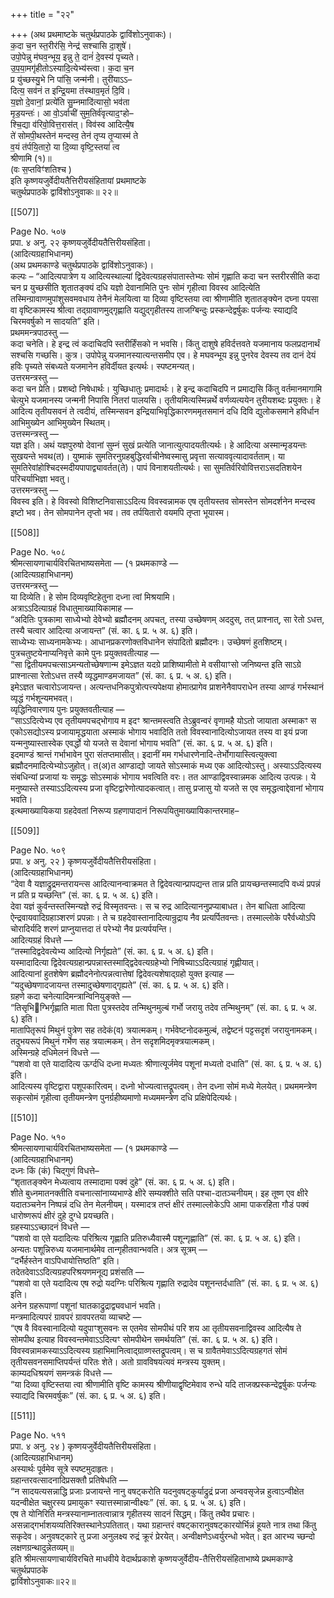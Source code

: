 +++
title = "२२"

+++
(अथ प्रथमाष्टके चतुर्थप्रपाठके द्वाविंशोऽनुवाकः)।  
क॒दा च॒न स्त॒रीर॑सि॒ नेन्द्र॑ सश्चासि दा॒शुषे॑।  
उपो॒पेन्नु म॑घव॒न्भूय॒ इन्नु ते॒ दानं॑ दे॒वस्य॑ पृच्यते।  
उ॒प॒या॒मगृ॑हीतोऽस्यादि॒त्येभ्य॑स्त्वा। क॒दा च॒न  
प्र यु॑च्छस्यु॒भे नि पा॑सि॒ जन्म॑नी। तुरी॑याऽऽ–  
दित्य॒ सव॑नं त इन्द्रि॒यमा त॑स्थाव॒मृतं॑ दि॒वि।  
य॒ज्ञो दे॒वानां॒ प्रत्ये॑ति सु॒म्नमादि॑त्यासो॒ भव॑ता  
मृड॒यन्तः॑। आ वो॒ऽर्वाची॑ सुम॒तिर्व॑वृत्याद॒ꣳहो–  
श्चि॒द्या व॑रिवो॒वित्त॒रास॑त्। विव॑स्व आदित्यै॒ष  
ते॑ सोमपी॒थस्तेन॑ मन्दस्व॒ तेन॑ तृप्य तृ॒प्यास्म॑ ते  
व॒यं त॑र्पयि॒तारो॒ या दि॒व्या वृष्टि॒स्तया॑ त्व  
श्रीणामि (१)॥  
(वः स॒प्तविꣳ॑शतिश्च )  
इति कृष्णयजुर्वेदीयतैत्तिरीयसंहितायां प्रथमाष्टके  
चतुर्थप्रपाठके द्वाविंशोऽनुवाकः॥ २२॥

[[507]]

Page No. ५०७  
प्रपा. ४ अनु. २२ कृष्णयजुर्वेदीयतैत्तिरीयसंहिता।  
(आदित्यग्रहाभिधानम्)  
(अथ प्रथमकाण्डे चतुर्थप्रपाठके द्वाविंशोऽनुवाकः)।  
कल्पः – “आदित्यपात्रेण य आदित्यस्थाल्यां द्विदेवत्यग्रहसंपातास्तेभ्यः सोमं गृह्णाति कदा चन स्तरीरसीति कदा चन प्र युच्छसीति शृतातङ्क्यं दधि यज्ञो देवानामिति पुनः सोमं गृहीत्वा विवस्व आदित्येति तस्मिन्ग्रावाणमुपांशुसवमवधाय तेनैनं मेलयित्वा या दिव्या वृष्टिस्तया त्वा श्रीणामीति शृतातङ्क्येन दघ्ना पयसा वा वृष्टिकामस्य श्रीत्वा तद्ग्रावाणमुद्गृह्णाति यद्युद्गृहीतस्य ताजग्बिन्दुः प्रस्कन्देद्वर्षुकः पर्जन्यः स्याद्यदि चिरमवर्षुको न सादयति” इति।  
प्रथममन्त्रपाठस्तु —  
कदा चनेति। हे इन्द्र त्वं कदाचिदपि स्तरीर्हिंसको न भवसि। किंतु दाशुषे हविर्दत्तवते यजमानाय फलप्रदानार्थं सश्चसि गच्छसि। कुत्र। उपोपेन्नु यजमानस्यात्यन्तसमीप एव। हे मघवन्भूय इन्नु पुनरेव देवस्य तव दानं देयं हविः पृच्यते संबध्यते यजमानेन हविर्दीयत इत्यर्थः। स्पष्टमन्यत्।  
उत्तरमन्त्रस्तु —  
कदा चन प्रेति। प्रशब्दो निषेधार्थः। युच्छिधातुः प्रमादार्थः। हे इन्द्र कदाचिदपि न प्रमाद्यसि किंतु वर्तमानमागामि चेत्युभे यजमानस्य जन्मनी निपासि नितरां पालयसि। तृतीयमित्यस्मिन्नर्थे वर्णव्यत्ययेन तुरीयशब्दः प्रयुक्तः। हे आदित्य तृतीयसवनं ते त्वदीयं, तस्मिन्सवन इन्द्रियाभिवृद्धिकारणममृतसमानं दधि दिवि द्युलोकसमाने हविर्धान आभिमुख्येन आभिमुख्येन स्थितम्।  
उत्तस्मन्त्रस्तु —  
यज्ञ इति। अथं यज्ञपुरुषो देवानां सुम्नं सुखं प्रत्येति जानात्युत्पादयतीत्यर्थः। हे आदित्या अस्मान्मृडयन्तः सुखयन्ते भवथ(त)। युष्माकं सुमतिरनुग्रहबुद्धिरर्वाचीनेष्वस्मासु प्रवृत्ता सत्याववृत्यादावर्तताम्। या सुमतिरेवांहोश्चिदस्मदीयपापाद्व्यावर्तत(ते)। पापं विनाशयतीत्यर्थः। सा सुमतिर्वरिवोवित्तराऽसदतिशयेन परिचर्याभिज्ञा भवतु।  
उत्तरमन्त्रस्तु —  
विवस्व इति। हे विवस्वो विशिष्टनिवासाऽऽदित्य विवस्वन्नामक एष तृतीयस्तव सोमस्तेन सोमदर्शनेन मन्दस्व इष्टो भव। तेन सोमपानेन तृप्तो भव। तव तर्पयितारो वयमपि तृप्ता भूयास्म।

[[508]]

Page No. ५०८  
श्रीमत्सायणाचार्यविरचितभाष्यसमेता — (१ प्रथमकाण्डे —  
(आदित्यग्रहाभिधानम्)  
उत्तरमन्त्रस्तु —  
या दिव्येति। हे सोम दिव्यवृष्टिहेतुना दध्ना त्वां मिश्रयामि।  
अत्राऽऽदित्याग्रहं विधातुमाख्यायिकामाह —  
“अदितिः पुत्रकामा साध्येभ्यो देवेभ्यो ब्रह्मौदनम् अपचत्, तस्या उच्छेषणम् अददुस्, तत् प्राश्नात्, सा रेतो ऽधत्त, तस्यै चत्वार आदित्या अजायन्त” (सं. का. ६ प्र. ५ अ. ६) इति।  
साध्येभ्यः साध्यनामकेभ्यः। आधानप्रकरणोक्तविधानेन संपादितो ब्रह्मौदनः। उच्छेषणं हुतशिष्टम्।  
पुत्रचतुष्टयेनाप्यनिवृत्ते कामे पुनः प्रयुक्तवतीत्याह —  
“सा द्वितीयमपचत्साऽमन्यतोच्छेषणान्म इमेऽज्ञत यदग्रे प्राशिष्यामीतो मे वसीयाꣳसो जनिष्यन्त इति साऽग्रे प्राश्नात्सा रेतोऽधत्त तस्यै व्यृद्धमाण्डमजायत” (सं. का. ६ प्र. ५ अ. ६) इति।  
इमेऽज्ञत चत्वारोऽजायन्त। अत्यन्तधनिकपुत्रोत्पत्त्यपेक्षया होमात्प्रागेव प्राशनेनैवापराधेन तस्या आण्डं गर्भस्थानं व्यृद्धं गर्भशून्यमभवत्।  
व्यृद्धिनिवारणाय पुनः प्रयुक्तवतीत्याह —  
“साऽऽदित्येभ्य एव तृतीयमपचद्भोगाय म इदꣳ श्रान्तमस्त्वति तेऽब्रुवन्वरं वृणामहै योऽतो जायाता अस्माकꣳ स एकोऽसद्योऽस्य प्रजायामृद्धयाता अस्माकं भोगाय भवादिति ततो विवस्वानादित्योऽजायत तस्य वा इयं प्रजा यन्मनुष्यास्तास्वेक एवर्द्धो यो यजते स देवानां भोगाय भवति” (सं. का. ६ प्र. ५ अ. ६) इति।  
इदमाण्डं श्रान्तं गर्भाभावेन पुरा संतप्तमासीत्। इदानीं मम गर्भधारणेनादि-तेर्भोगायास्त्वित्युक्त्वा ब्रह्मौदनमादित्येभ्योऽजुहोत्। त(अ)त आण्डाद्यो जायते सोऽस्माकं मध्य एक आदित्योऽस्तु। अस्याऽऽदित्यस्य संबधिन्यां प्रजायां यः समृद्धः सोऽस्माकं भोगाय भवत्विति वरः। तत आण्डाद्विवस्वान्नमक आदित्य उत्पन्नः। ये मनुष्यास्ते तस्याऽऽदित्यस्य प्रजा वृष्टिद्वारेणोत्पादकत्वात्। तासु प्रजासु यो यजते स एव समृद्धत्वाद्देवानां भोगाय भवति।  
इत्थमाख्यायिकया ग्रहदेवतां निरूप्य ग्रहणापादानं निरूपयितुमाख्यायिकान्तरमाह–

[[509]]

Page No. ५०९  
प्रपा. ४ अनु. २२ ) कृष्णयजुर्वेदीयतैत्तिरीयसंहिता।  
(आदित्यग्रहाभिधानम्)  
“देवा वै यज्ञाद्रुद्रमन्तरायन्त्स आदित्यानन्वाक्रमत ते द्विदेवत्यान्प्रापद्यन्त तान्न प्रति प्रायच्छन्तस्मादपि वध्यं प्रपन्नं न प्रति प्र यच्छन्ति” (सं. का. ६ प्र. ५ अ. ६) इति।  
देवा यज्ञं कुर्वन्तस्तस्मिन्यज्ञे रुद्रं विस्मृतवन्तः। स च रुद्र आदित्याननुप्रप्याबाधत। तेन बाधिता आदित्या ऐन्द्रवायवादिग्रहाञ्शरणं प्रपन्नाः। ते च ग्रहदेवास्तानादित्यान्रुद्राय नैव प्रत्यर्पितवन्तः। तस्माल्लोके परैर्वध्योऽपि चोरादिर्यदि शरणं प्राप्नुयात्तदा तं परेभ्यो नैव प्रत्यर्पयन्ति।  
आदित्यग्रहं विधत्ते —  
“तस्मादिद्वदेवत्येभ्य आदित्यो निर्गृह्यते” (सं. का. ६ प्र. ५ अ. ६) इति।  
यस्मादादित्या द्विदेवत्यग्रहान्प्रपन्नास्तस्माद्द्विदेवत्यग्रहेभ्यो निषिच्याऽऽदित्यग्राहं गृह्णीयात्।  
आदित्यानां हुतशेषेण ब्रह्मौदनेनोत्पन्नत्वात्तेषां द्विदेवत्यशेषाद्ग्रहो युक्त इत्याह —  
“यदुच्छेषणादजायन्त तस्मादुच्छेषणाद्गृह्यते” (सं. का. ६ प्र. ५ अ. ६) इति।  
ग्रहणे कदा चनेत्यादिमन्त्रान्विनियुङ्क्ते —  
“तिसृभिग्भिर्गृह्णाति माता पिता पुत्रस्तदेव तन्मिथुनमुल्बं गर्भो जरायु तदेव तन्मिथुनम्” (सं. का. ६ प्र. ५ अ. ६) इति।  
मातापितृरूपं मिथुनं पुत्रेण सह तदेकं(व) त्रयात्मकम्। गर्भवेष्टनोदकमुल्बं, तद्वेष्टनं पट्टसदृशं जरायुनामकम्। तदुभयरूपं मिथुनं गर्भेण सह त्रयात्मकम्। तेन सदृशमिदमृक्त्रयात्मकम्।  
अस्मिन्ग्रहे दधिमेलनं विधत्ते —  
“पशवो वा एते यादादित्य ऊर्ग्दधि दध्ना मध्यतः श्रीणात्यूर्जमेव पशूनां मध्यतो दधाति” (सं. का. ६ प्र. ५ अ. ६) इति।  
आदित्यस्य वृष्टिद्वारा पशूपकारित्वम्। दध्नो भोज्यत्वात्तद्रूपत्वम्। तेन दध्ना सोमं मध्ये मेलयेत्। प्रथममन्त्रेण सकृत्सोमं गृहीत्वा तृतीयमन्त्रेण पुनर्ग्रहीष्यमाणो मध्यममन्त्रेण दधि प्रक्षिपेदित्यर्थः।

[[510]]

Page No. ५१०  
श्रीमत्सायणाचार्यविरचितभाष्यसमेता — (१ प्रथमकाण्डे —  
(आदित्यग्रहाभिधानम्)  
दध्नः किं (कं) चिद्गुणं विधत्ते–  
“शृतातङ्क्येन मेध्यत्वाय तस्मादामा पक्वं दुहे” (सं. का. ६ प्र. ५ अ. ६) इति।  
शीते बुध्नमातनक्तीति वचनात्सांनाय्यभाण्डे क्षीरे सम्यक्शीते सति पश्चा-दातञ्चनीयम्। इह तूष्ण एव क्षीरे यदातञ्चनेन निष्पन्नं दधि तेन मेलनीयम्। यस्मादत्र तप्तं क्षीरं तस्माल्लोकेऽपि आमा पाकरहिता गौडं पक्वं धारोष्णरूपं क्षीरं दुहे दुग्धे प्रयच्छति।  
ग्रहस्याऽऽच्छादनं विधत्ते —  
“पशवो वा एते यदादित्यः परिश्रित्य गृह्णाति प्रतिरुध्यैवास्मै पशून्गृह्णाति” (सं. का. ६ प्र. ५ अ. ६) इति।  
अन्यतः पशून्निरुध्य यजमानार्थमेव तान्गृहीतवान्भवति। अत्र सूत्रम् —  
“दर्भैर्हस्तेन वाऽपिधायोत्तिष्ठति” इति।  
तदेतदेवाऽऽदित्यग्रहपरिश्रयणमनूद्य प्रशंसति —  
“पशवो वा एते यदादित्य एष रुद्रो यदग्निः परिश्रित्य गृह्णाति रुद्रादेव पशूनन्तर्दधाति” (सं. का. ६ प्र. ५ अ. ६) इति।  
अनेन ग्रहरूपाणां पशूनां घातकाद्रुद्राद्व्यवधानं भवति।  
मन्त्रमादित्यपरं ग्रावपरं ग्रावपरतया व्याचष्टे —  
“एष वै विवस्वानादित्यो यदुपाꣳशुसवनः स एतमेव सोमपीथं परि शय आ तृतीयसवनाद्विवस्व आदित्यैष ते सोमपीथ इत्याह विवस्वन्तमेवाऽऽदित्यꣳ सोमपीथेन समर्थयति” (सं. का. ६ प्र. ५ अ. ६) इति।  
विवस्वन्नामकस्याऽऽदित्यस्य ग्रहाभिमानित्वाद्ग्राव्णस्तद्रूपत्वम्। स च ग्रावैतमेवाऽऽदित्यग्रहगतं सोमं तृतीयसवनसमाप्तिपर्यन्तं परितः शेते। अतो ग्रावविषयत्यवं मन्त्रस्य युक्तम्।  
काम्यदधिश्रयणं समन्त्रकं विधत्ते —  
“या दिव्या वृष्टिस्तया त्वा श्रीणामीति वृष्टि कामस्य श्रीणीयाद्वृष्टिमेवाव रुन्धे यदि ताजक्प्रस्कन्देद्वर्षुकः पर्जन्यः स्याद्यदि चिरमवर्षुकः” (सं. का. ६ प्र. ५ अ. ६) इति।

[[511]]

Page No. ५११  
प्रपा. ४ अनु. २४ ) कृष्णयजुर्वेदीयतैत्तिरीयसंहिता।  
(आदित्यग्रहाभिधानम्)  
अस्यार्थः पूर्वमेव सूत्रे स्पष्टमुदाहृतः।  
ग्रहान्तरवत्सादनादिप्रसक्तौ प्रतिषेधति —  
“न सादयत्यसन्नाद्धि प्रजाः प्रजायन्ते नानु वषट्करोति यदनुवषट्कुर्याद्रुद्रं प्रजा अन्ववसृजेन्न हुत्वाऽन्वीक्षेत यदन्वीक्षेत चक्षुरस्य प्रमायुकꣳ स्यात्तस्मान्नान्वीक्ष्यः” (सं. का. ६ प्र. ५ अ. ६) इति।  
एष ते योनिरिति मन्त्रस्यानाम्नातत्वान्नात्र गृहीतस्य सादनं सिद्धम्। किंतु तथैव प्रचारः। असन्नाद्गर्भाशयव्यतिरिक्तस्थानेऽपतितात्। यथा ग्रहान्तरं वषट्कारानुवषट्कारयोर्भिन्नं हूयते नात्र तथा किंतु सकृदेव। अनुवषट्कारे तु प्रजा अनुलक्ष्य रुद्रं क्रूरं प्रेरयेत्। अन्वीक्षणेऽध्वर्युरन्धो भवेत्। इत आरभ्य च्छन्दो लक्षणग्रन्थादुन्नेतव्यम्॥  
इति श्रीमत्सायणाचार्यविरचिते माधवीये वेदार्थप्रकाशे कृष्णयजुर्वेदीय-तैत्तिरीयसंहिताभाष्ये प्रथमकाण्डे चतुर्थप्रपाठके  
द्वाविंशोऽनुवाकः॥२२॥
